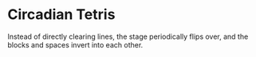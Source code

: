 # Circadian Tetris

Instead of directly clearing lines, the stage periodically flips over, and the blocks and spaces invert into each other.
